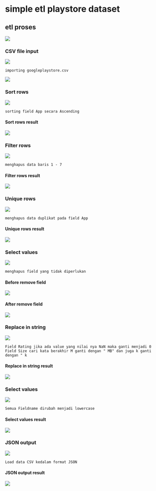 # **simple etl playstore dataset**

## etl proses

![](screenshot/etl-proses.png)

### CSV file input

![](screenshot/import-csv.png)

```
importing googleplaystore.csv
```

![](screenshot/csv-file.png)

### Sort rows

![](screenshot/sort-rows.png)

```
sorting field App secara Ascending
```

#### Sort rows result

![](screenshot/sort-rows-result.png)

### Filter rows

![](screenshot/filter-rows.png)

```
menghapus data baris 1 - 7
```

#### Filter rows result

![](screenshot/filter-rows-result.png)

### Unique rows

![](screenshot/unique-rows.png)

```
menghapus data duplikat pada field App
```

#### Unique rows result

![](screenshot/unique-rows-result.png)

### Select values

![](screenshot/selected-values-remove.png)

```
menghapus field yang tidak diperlukan
```

#### Before remove field

![](screenshot/selected-values-remove-before.png)

#### After remove field

![](screenshot/selected-values-remove-after.png)

### Replace in string

![](screenshot/replace-string.png)

```
Field Rating jika ada value yang nilai nya NaN maka ganti menjadi 0
Field Size cari kata berakhir M ganti dengan " MB" dan juga k ganti dengan " k
```

#### Replace in string result

![](screenshot/replace-string-result.png)

### Select values

![](screenshot/selected-values-lowercase.png)

```
Semua Fieldname dirubah menjadi lowercase
```

#### Select values result

![](screenshot/selected-values-lowercase-result.png)

### JSON output

![](screenshot/json-output.png)

```
Load data CSV kedalam format JSON
```

#### JSON output result

![](screenshot/json-output-result.png)
